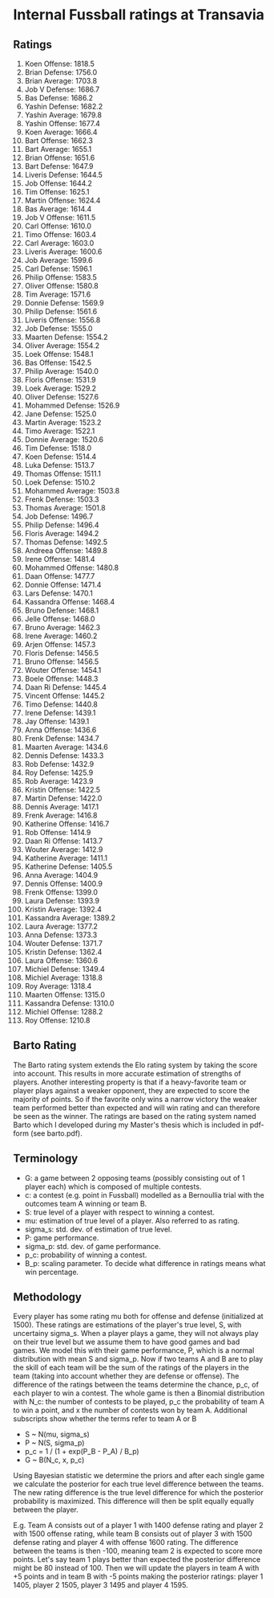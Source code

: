 # Internal Fussball ratings at Transavia
## Ratings
1. Koen Offense: 1818.5 
2. Brian Defense: 1756.0 
3. Brian Average: 1703.8 
4. Job V Defense: 1686.7 
5. Bas Defense: 1686.2 
6. Yashin Defense: 1682.2 
7. Yashin Average: 1679.8 
8. Yashin Offense: 1677.4 
9. Koen Average: 1666.4 
10. Bart Offense: 1662.3 
11. Bart Average: 1655.1 
12. Brian Offense: 1651.6 
13. Bart Defense: 1647.9 
14. Liveris Defense: 1644.5 
15. Job Offense: 1644.2 
16. Tim Offense: 1625.1 
17. Martin Offense: 1624.4 
18. Bas Average: 1614.4 
19. Job V Offense: 1611.5 
20. Carl Offense: 1610.0 
21. Timo Offense: 1603.4 
22. Carl Average: 1603.0 
23. Liveris Average: 1600.6 
24. Job Average: 1599.6 
25. Carl Defense: 1596.1 
26. Philip Offense: 1583.5 
27. Oliver Offense: 1580.8 
28. Tim Average: 1571.6 
29. Donnie Defense: 1569.9 
30. Philip  Defense: 1561.6 
31. Liveris Offense: 1556.8 
32. Job Defense: 1555.0 
33. Maarten Defense: 1554.2 
34. Oliver Average: 1554.2 
35. Loek Offense: 1548.1 
36. Bas Offense: 1542.5 
37. Philip Average: 1540.0 
38. Floris Offense: 1531.9 
39. Loek Average: 1529.2 
40. Oliver Defense: 1527.6 
41. Mohammed Defense: 1526.9 
42. Jane Defense: 1525.0 
43. Martin Average: 1523.2 
44. Timo Average: 1522.1 
45. Donnie Average: 1520.6 
46. Tim Defense: 1518.0 
47. Koen Defense: 1514.4 
48. Luka Defense: 1513.7 
49. Thomas Offense: 1511.1 
50. Loek Defense: 1510.2 
51. Mohammed Average: 1503.8 
52. Frenk  Defense: 1503.3 
53. Thomas Average: 1501.8 
54. Job  Defense: 1496.7 
55. Philip Defense: 1496.4 
56. Floris Average: 1494.2 
57. Thomas Defense: 1492.5 
58. Andreea Offense: 1489.8 
59. Irene Offense: 1481.4 
60. Mohammed Offense: 1480.8 
61. Daan Offense: 1477.7 
62. Donnie Offense: 1471.4 
63. Lars Defense: 1470.1 
64. Kassandra Offense: 1468.4 
65. Bruno Defense: 1468.1 
66. Jelle Offense: 1468.0 
67. Bruno Average: 1462.3 
68. Irene Average: 1460.2 
69. Arjen Offense: 1457.3 
70. Floris Defense: 1456.5 
71. Bruno Offense: 1456.5 
72. Wouter Offense: 1454.1 
73. Boele Offense: 1448.3 
74. Daan Ri Defense: 1445.4 
75. Vincent Offense: 1445.2 
76. Timo Defense: 1440.8 
77. Irene Defense: 1439.1 
78. Jay Offense: 1439.1 
79. Anna Offense: 1436.6 
80. Frenk Defense: 1434.7 
81. Maarten Average: 1434.6 
82. Dennis Defense: 1433.3 
83. Rob Defense: 1432.9 
84. Roy Defense: 1425.9 
85. Rob Average: 1423.9 
86. Kristin Offense: 1422.5 
87. Martin Defense: 1422.0 
88. Dennis Average: 1417.1 
89. Frenk Average: 1416.8 
90. Katherine Offense: 1416.7 
91. Rob Offense: 1414.9 
92. Daan Ri Offense: 1413.7 
93. Wouter Average: 1412.9 
94. Katherine Average: 1411.1 
95. Katherine Defense: 1405.5 
96. Anna Average: 1404.9 
97. Dennis Offense: 1400.9 
98. Frenk Offense: 1399.0 
99. Laura Defense: 1393.9 
100. Kristin Average: 1392.4 
101. Kassandra Average: 1389.2 
102. Laura Average: 1377.2 
103. Anna Defense: 1373.3 
104. Wouter Defense: 1371.7 
105. Kristin Defense: 1362.4 
106. Laura Offense: 1360.6 
107. Michiel Defense: 1349.4 
108. Michiel Average: 1318.8 
109. Roy Average: 1318.4 
110. Maarten Offense: 1315.0 
111. Kassandra Defense: 1310.0 
112. Michiel Offense: 1288.2 
113. Roy Offense: 1210.8 

## Barto Rating
The Barto rating system extends the Elo rating system by taking the score into account. This results in more accurate estimation of strengths of players. Another interesting property is that if a heavy-favorite team or player plays against a weaker opponent, they are expected to score the majority of points. So if the favorite only wins a narrow victory the weaker team performed better than expected and will win rating and can therefore be seen as the winner. The ratings are based on the rating system named Barto which I developed during my Master's thesis which is included in pdf-form (see barto.pdf).
## Terminology
- G: a game between 2 opposing teams (possibly consisting out of 1 player each) which is composed of multiple contests.
- c: a contest (e.g. point in Fussball) modelled as a Bernoullia trial with the outcomes team A winning or team B.
- S: true level of a player with respect to winning a contest.
- mu: estimation of true level of a player. Also referred to as rating.
- sigma_s: std. dev. of estimation of true level.
- P: game performance.
- sigma_p: std. dev. of game performance.
- p_c: probability of winning a contest.
- B_p: scaling parameter. To decide what difference in ratings means what win percentage.
## Methodology
Every player has some rating mu both for offense and defense (initialized at 1500). These ratings are estimations of the player's true level, S, with uncertainy sigma_s. When a player plays a game, they will not always play on their true level but we assume them to have good games and bad games. We model this with their game performance, P, which is a normal distribution with mean S and sigma_p. Now if two teams A and B are to play the skill of each team will be the sum of the ratings of the players in the team (taking into account whether they are defense or offense). The difference of the ratings between the teams determine the chance, p_c, of each player to win a contest. The whole game is then a Binomial distribution with N_c: the number of contests to be played, p_c the probability of team A to win a point, and x the number of contests won by team A. Additional subscripts show whether the terms refer to team A or B
- S ~ N(mu, sigma_s)
- P ~ N(S, sigma_p)
- p_c = 1 / (1 + exp(P_B - P_A) / B_p)
- G ~ B(N_c, x, p_c)

Using Bayesian statistic we determine the priors and after each single game we calculate the posterior for each true level difference between the teams. The new rating difference is the true level difference for which the posterior probability is maximized. This difference will then be split equally equally between the player. 

E.g. Team A consists out of a player 1 with 1400 defense rating and player 2 with 1500 offense rating, while team B consists out of player 3 with 1500 defense rating and player 4 with offense 1600 rating. The difference between the teams is then -100, meaning team 2 is expected to score more points. Let's say team 1 plays better than expected the posterior difference might be 80 instead of 100. Then we will update the players in team A with +5 points and in team B with -5 points making the posterior ratings: player 1 1405, player 2 1505, player 3 1495 and player 4 1595.